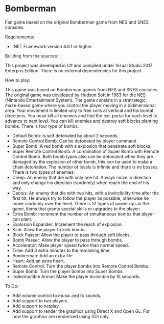 # Bomberman
Fan game based on the original Bomberman game from NES and SNES consoles.

Requirements:

- .NET Framework version 4.6.1 or higher.

Building from the sources:

This project was developed in C# and compiled under Visual Studio 2017 Enterpris Edition.
There is no external dependencies for this project.

How to play:

This game was based on Bomberman games from NES and SNES consoles. The original game was developed by Hudson Soft in 1983 for the NES (Nintendo Entertainment System).
The game consists in a stratrategic, maze-based game where you control the player moving in a bidimensional area.
Your movement is limited only to free cells at vertical and horizontal directions.
You must kill all enemies and find the exit portal for each level to advance to next level. You can kill enemies and destroy soft blocks planting bombs.
There is four type of bombs:
  - Default Bomb: Is self detonated by about 2 seconds.
  - Remote Control Bomb: Can be detonated by player command.
  - Super Bomb: A red bomb with a explosion that penetrate soft blocks.
  - Super Remote Control Bomb: A combination of Super Bomb with Remote Control Bomb.
Both bomb types also can be detonated when they are damaged by the explosion of other bomb, this can be used to make a chain detonation.
The number of levels is infinite and there is no bosses.
There is two types of enemies:
  - Creep: An enemy that die with only one hit. Always move in direction and only change his direction (randomly) when reach the end of his way.
  - Cactus: An enemy that die with two hits, with a invincibility time after the first hit. He always try to follow the player as possible, otherwise he move randomly over the level.
There is 12 types of power ups in the game, items that grants special skills or upgrades to the player:
  - Extra Bomb: Increment the number of simultaneous bombs that player can plant.
  - Explosion Expander: Increment the reach of explosion.
  - Kick: Allow the player to kick bombs.
  - Block Passer: Allow the player to pass through soft blocks.
  - Bomb Passer: Allow the player to pass through bombs.
  - Accelerator: Make player speed twice than normal speed.
  - Time: Add 3 extra minutes to the remaining time.
  - Bomberman: Add an extra life.
  - Heart: Add an extra heart.
  - Remote Control: Turn the player bombs into Remote Control Bombs.
  - Super Bomb: Turn the player bombs into Super Bombs.
  - Indestructible Armor: Make the player invincible by 15 seconds.

To Do:

- Add volume control to music and fx sounds.
- Add support to two players.
- Add support to netplay.
- Add support to render the graphics using Direct X and Open GL. For now the graphics are renderized using GDI only.
